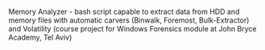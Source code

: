 Memory Analyzer - bash script capable to extract data from HDD and memory files with automatic carvers (Binwalk, Foremost, Bulk-Extractor) and Volatility (course project for Windows Forensics 
module at John Bryce Academy, Tel Aviv)

